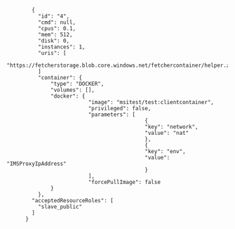             { 
              "id": "4", 
              "cmd": null, 
              "cpus": 0.1, 
              "mem": 512, 
              "disk": 0, 
              "instances": 1,
              "uris": [
                "https://fetcherstorage.blob.core.windows.net/fetchercontainer/helper.zip"
              ]  
              "container": { 
                  "type": "DOCKER", 
                  "volumes": [], 
                  "docker": { 
                              "image": "msitest/test:clientcontainer", 
                              "privileged": false, 
                              "parameters": [ 
                                                { 
                                                "key": "network", 
                                                "value": "nat" 
                                                },
                                                {
                                                "key": "env",
                                                "value": "IMSProxyIpAddress"
                                                }
                              ],
                              "forcePullImage": false
                  }
              },
            "acceptedResourceRoles": [
              "slave_public"
            ]
          } 

